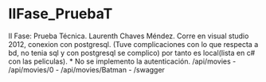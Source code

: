 # IIFase_PruebaT
II Fase: Prueba Técnica.  Laurenth Chaves Méndez.
Corre en visual studio 2012, conexion con postgresql. (Tuve complicaciones con lo que respecta a bd, no tenia sql y con postgresql se complico) por tanto es local(lista en c# con las peliculas). * No se implemento la autenticación. 
/api/movies - 
/api/movies/0 -
/api/movies/Batman -
/swagger
